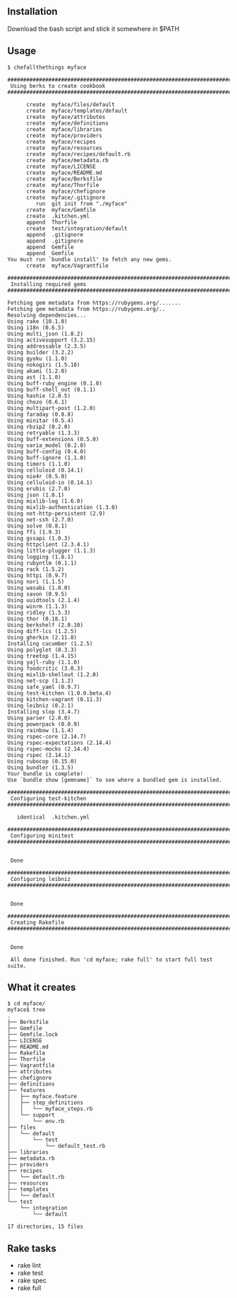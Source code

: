 Installation
------------

Download the bash script and stick it somewhere in $PATH

Usage
-----

    $ chefallthethings myface

    ################################################################################
     Using berks to create cookbook
    ################################################################################

          create  myface/files/default
          create  myface/templates/default
          create  myface/attributes
          create  myface/definitions
          create  myface/libraries
          create  myface/providers
          create  myface/recipes
          create  myface/resources
          create  myface/recipes/default.rb
          create  myface/metadata.rb
          create  myface/LICENSE
          create  myface/README.md
          create  myface/Berksfile
          create  myface/Thorfile
          create  myface/chefignore
          create  myface/.gitignore
             run  git init from "./myface"
          create  myface/Gemfile
          create  .kitchen.yml
          append  Thorfile
          create  test/integration/default
          append  .gitignore
          append  .gitignore
          append  Gemfile
          append  Gemfile
    You must run `bundle install' to fetch any new gems.
          create  myface/Vagrantfile

    ################################################################################
     Installing required gems
    ################################################################################

    Fetching gem metadata from https://rubygems.org/.......
    Fetching gem metadata from https://rubygems.org/..
    Resolving dependencies...
    Using rake (10.1.0)
    Using i18n (0.6.5)
    Using multi_json (1.8.2)
    Using activesupport (3.2.15)
    Using addressable (2.3.5)
    Using builder (3.2.2)
    Using gyoku (1.1.0)
    Using nokogiri (1.5.10)
    Using akami (1.2.0)
    Using ast (1.1.0)
    Using buff-ruby_engine (0.1.0)
    Using buff-shell_out (0.1.1)
    Using hashie (2.0.5)
    Using chozo (0.6.1)
    Using multipart-post (1.2.0)
    Using faraday (0.8.8)
    Using minitar (0.5.4)
    Using rbzip2 (0.2.0)
    Using retryable (1.3.3)
    Using buff-extensions (0.5.0)
    Using varia_model (0.2.0)
    Using buff-config (0.4.0)
    Using buff-ignore (1.1.0)
    Using timers (1.1.0)
    Using celluloid (0.14.1)
    Using nio4r (0.5.0)
    Using celluloid-io (0.14.1)
    Using erubis (2.7.0)
    Using json (1.8.1)
    Using mixlib-log (1.6.0)
    Using mixlib-authentication (1.3.0)
    Using net-http-persistent (2.9)
    Using net-ssh (2.7.0)
    Using solve (0.8.1)
    Using ffi (1.9.3)
    Using gssapi (1.0.3)
    Using httpclient (2.3.4.1)
    Using little-plugger (1.1.3)
    Using logging (1.8.1)
    Using rubyntlm (0.1.1)
    Using rack (1.5.2)
    Using httpi (0.9.7)
    Using nori (1.1.5)
    Using wasabi (1.0.0)
    Using savon (0.9.5)
    Using uuidtools (2.1.4)
    Using winrm (1.1.3)
    Using ridley (1.5.3)
    Using thor (0.18.1)
    Using berkshelf (2.0.10)
    Using diff-lcs (1.2.5)
    Using gherkin (2.11.8)
    Installing cucumber (1.2.5)
    Using polyglot (0.3.3)
    Using treetop (1.4.15)
    Using yajl-ruby (1.1.0)
    Using foodcritic (3.0.3)
    Using mixlib-shellout (1.2.0)
    Using net-scp (1.1.2)
    Using safe_yaml (0.9.7)
    Using test-kitchen (1.0.0.beta.4)
    Using kitchen-vagrant (0.11.3)
    Using leibniz (0.2.1)
    Installing slop (3.4.7)
    Using parser (2.0.0)
    Using powerpack (0.0.9)
    Using rainbow (1.1.4)
    Using rspec-core (2.14.7)
    Using rspec-expectations (2.14.4)
    Using rspec-mocks (2.14.4)
    Using rspec (2.14.1)
    Using rubocop (0.15.0)
    Using bundler (1.3.5)
    Your bundle is complete!
    Use `bundle show [gemname]` to see where a bundled gem is installed.

    ################################################################################
     Configuring test-kitchen
    ################################################################################

       identical  .kitchen.yml

    ################################################################################
     Configuring minitest
    ################################################################################


     Done

    ################################################################################
     Configuring leibniz
    ################################################################################


     Done

    ################################################################################
     Creating Rakefile
    ################################################################################


     Done

     All done finished. Run 'cd myface; rake full' to start full test suite.

What it creates
---------------

    $ cd myface/
    myface$ tree
    .
    ├── Berksfile
    ├── Gemfile
    ├── Gemfile.lock
    ├── LICENSE
    ├── README.md
    ├── Rakefile
    ├── Thorfile
    ├── Vagrantfile
    ├── attributes
    ├── chefignore
    ├── definitions
    ├── features
    │   ├── myface.feature
    │   ├── step_definitions
    │   │   └── myface_steps.rb
    │   └── support
    │       └── env.rb
    ├── files
    │   └── default
    │       └── test
    │           └── default_test.rb
    ├── libraries
    ├── metadata.rb
    ├── providers
    ├── recipes
    │   └── default.rb
    ├── resources
    ├── templates
    │   └── default
    └── test
        └── integration
            └── default

    17 directories, 15 files

Rake tasks
----------

 * rake lint
 * rake test
 * rake spec
 * rake full
